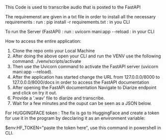 This Code is used to transcribe audio that is posted to the FastAPI

The requiremenst are given in a txt file in order to install all the necessary requirements :  run : pip install -r requirements.txt : in you CLI

To run the Server (FastAPI) : run : uvicorn mani:app --reload : in your CLI

How to access the entire application:

1. Clone the repo onto your Local Machine
2. After doing the above open your CLI and run the VENV use the following command: ./venv/scripts/activate
3. Then use the Uvicorn command to activate the FastAPI server (uvicorn mani:app --reload).
4. After the application has started change the URL from 127.0.0.0/8000 to 127.0.0.0/8000/docs in order to access the FastAPI documentation
5. After opening the FastAPi documentation Navigate to Diarize endpoint and click on try it out.
6. Provide a '.wav' file to diarize and transcribe.
7. Wait for a few minutes and the ouput can be seen as a JSON below.
                                                        
For HUGGINGFACE token : The fix is go to HuggingFace and create a token for use it in the program by decclaring it as an environment variable:

$env:HF_TOKEN="paste the token here", use this command in powershell in CLI.
